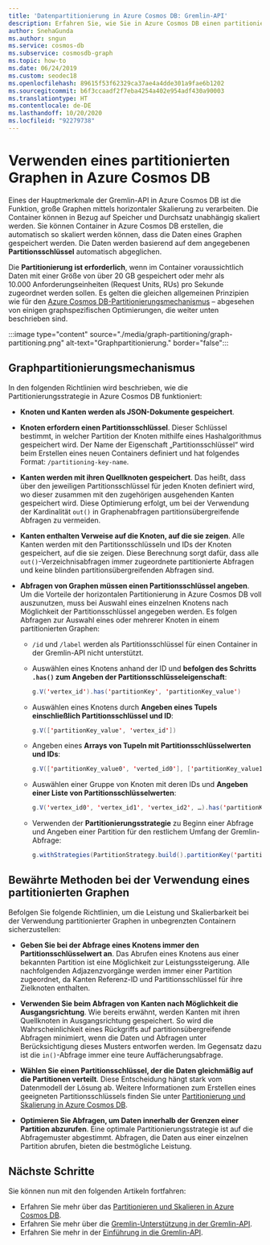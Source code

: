 ```yaml
---
title: 'Datenpartitionierung in Azure Cosmos DB: Gremlin-API'
description: Erfahren Sie, wie Sie in Azure Cosmos DB einen partitionierten Graphen verwenden können. In diesem Artikel werden auch die Anforderungen und bewährten Methoden für einen partitionierten Graphen beschrieben.
author: SnehaGunda
ms.author: sngun
ms.service: cosmos-db
ms.subservice: cosmosdb-graph
ms.topic: how-to
ms.date: 06/24/2019
ms.custom: seodec18
ms.openlocfilehash: 89615f53f62329ca37ae4a4dde301a9fae6b1202
ms.sourcegitcommit: b6f3ccaadf2f7eba4254a402e954adf430a90003
ms.translationtype: HT
ms.contentlocale: de-DE
ms.lasthandoff: 10/20/2020
ms.locfileid: "92279738"
---
```

# <a name="using-a-partitioned-graph-in-azure-cosmos-db"></a>Verwenden eines partitionierten Graphen in Azure Cosmos DB

Eines der Hauptmerkmale der Gremlin-API in Azure Cosmos DB ist die Funktion, große Graphen mittels horizontaler Skalierung zu verarbeiten. Die Container können in Bezug auf Speicher und Durchsatz unabhängig skaliert werden. Sie können Container in Azure Cosmos DB erstellen, die automatisch so skaliert werden können, dass die Daten eines Graphen gespeichert werden. Die Daten werden basierend auf dem angegebenen **Partitionsschlüssel** automatisch abgeglichen.

Die **Partitionierung ist erforderlich**, wenn im Container voraussichtlich Daten mit einer Größe von über 20 GB gespeichert oder mehr als 10.000 Anforderungseinheiten (Request Units, RUs) pro Sekunde zugeordnet werden sollen. Es gelten die gleichen allgemeinen Prinzipien wie für den [Azure Cosmos DB-Partitionierungsmechanismus](partitioning-overview.md) – abgesehen von einigen graphspezifischen Optimierungen, die weiter unten beschrieben sind.

:::image type="content" source="./media/graph-partitioning/graph-partitioning.png" alt-text="Graphpartitionierung." border="false":::

## <a name="graph-partitioning-mechanism"></a>Graphpartitionierungsmechanismus

In den folgenden Richtlinien wird beschrieben, wie die Partitionierungsstrategie in Azure Cosmos DB funktioniert:

- **Knoten und Kanten werden als JSON-Dokumente gespeichert**.

- **Knoten erfordern einen Partitionsschlüssel**. Dieser Schlüssel bestimmt, in welcher Partition der Knoten mithilfe eines Hashalgorithmus gespeichert wird. Der Name der Eigenschaft „Partitionsschlüssel“ wird beim Erstellen eines neuen Containers definiert und hat folgendes Format: `/partitioning-key-name`.

- **Kanten werden mit ihren Quellknoten gespeichert**. Das heißt, dass über den jeweiligen Partitionsschlüssel für jeden Knoten definiert wird, wo dieser zusammen mit den zugehörigen ausgehenden Kanten gespeichert wird. Diese Optimierung erfolgt, um bei der Verwendung der Kardinalität `out()` in Graphenabfragen partitionsübergreifende Abfragen zu vermeiden.

- **Kanten enthalten Verweise auf die Knoten, auf die sie zeigen**. Alle Kanten werden mit den Partitionsschlüsseln und IDs der Knoten gespeichert, auf die sie zeigen. Diese Berechnung sorgt dafür, dass alle `out()`-Verzeichnisabfragen immer zugeordnete partitionierte Abfragen und keine blinden partitionsübergreifenden Abfragen sind.

- **Abfragen von Graphen müssen einen Partitionsschlüssel angeben**. Um die Vorteile der horizontalen Partitionierung in Azure Cosmos DB voll auszunutzen, muss bei Auswahl eines einzelnen Knotens nach Möglichkeit der Partitionsschlüssel angegeben werden. Es folgen Abfragen zur Auswahl eines oder mehrerer Knoten in einem partitionierten Graphen:

    - `/id` und `/label` werden als Partitionsschlüssel für einen Container in der Gremlin-API nicht unterstützt.


    - Auswählen eines Knotens anhand der ID und **befolgen des Schritts `.has()` zum Angeben der Partitionsschlüsseleigenschaft**:

        ```java
        g.V('vertex_id').has('partitionKey', 'partitionKey_value')
        ```

    - Auswählen eines Knotens durch **Angeben eines Tupels einschließlich Partitionsschlüssel und ID**:

        ```java
        g.V(['partitionKey_value', 'vertex_id'])
        ```

    - Angeben eines **Arrays von Tupeln mit Partitionsschlüsselwerten und IDs**:

        ```java
        g.V(['partitionKey_value0', 'verted_id0'], ['partitionKey_value1', 'vertex_id1'], ...)
        ```

    - Auswählen einer Gruppe von Knoten mit deren IDs und **Angeben einer Liste von Partitionsschlüsselwerten**:

        ```java
        g.V('vertex_id0', 'vertex_id1', 'vertex_id2', …).has('partitionKey', within('partitionKey_value0', 'partitionKey_value01', 'partitionKey_value02', …)
        ```

    - Verwenden der **Partitionierungsstrategie** zu Beginn einer Abfrage und Angeben einer Partition für den restlichem Umfang der Gremlin-Abfrage:

        ```java
        g.withStrategies(PartitionStrategy.build().partitionKey('partitionKey').readPartitions('partitionKey_value').create()).V()
        ```

## <a name="best-practices-when-using-a-partitioned-graph"></a>Bewährte Methoden bei der Verwendung eines partitionierten Graphen

Befolgen Sie folgende Richtlinien, um die Leistung und Skalierbarkeit bei der Verwendung partitionierter Graphen in unbegrenzten Containern sicherzustellen:

- **Geben Sie bei der Abfrage eines Knotens immer den Partitionsschlüsselwert an**. Das Abrufen eines Knotens aus einer bekannten Partition ist eine Möglichkeit zur Leistungssteigerung. Alle nachfolgenden Adjazenzvorgänge werden immer einer Partition zugeordnet, da Kanten Referenz-ID und Partitionsschlüssel für ihre Zielknoten enthalten.

- **Verwenden Sie beim Abfragen von Kanten nach Möglichkeit die Ausgangsrichtung**. Wie bereits erwähnt, werden Kanten mit ihren Quellknoten in Ausgangsrichtung gespeichert. So wird die Wahrscheinlichkeit eines Rückgriffs auf partitionsübergreifende Abfragen minimiert, wenn die Daten und Abfragen unter Berücksichtigung dieses Musters entworfen werden. Im Gegensatz dazu ist die `in()`-Abfrage immer eine teure Auffächerungsabfrage.

- **Wählen Sie einen Partitionsschlüssel, der die Daten gleichmäßig auf die Partitionen verteilt**. Diese Entscheidung hängt stark vom Datenmodell der Lösung ab. Weitere Informationen zum Erstellen eines geeigneten Partitionsschlüssels finden Sie unter [Partitionierung und Skalierung in Azure Cosmos DB](partitioning-overview.md).

- **Optimieren Sie Abfragen, um Daten innerhalb der Grenzen einer Partition abzurufen**. Eine optimale Partitionierungsstrategie ist auf die Abfragemuster abgestimmt. Abfragen, die Daten aus einer einzelnen Partition abrufen, bieten die bestmögliche Leistung.

## <a name="next-steps"></a>Nächste Schritte

Sie können nun mit den folgenden Artikeln fortfahren:

* Erfahren Sie mehr über das [Partitionieren und Skalieren in Azure Cosmos DB](partitioning-overview.md).
* Erfahren Sie mehr über die [Gremlin-Unterstützung in der Gremlin-API](gremlin-support.md).
* Erfahren Sie mehr in der [Einführung in die Gremlin-API](graph-introduction.md).
